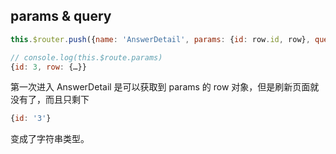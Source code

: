 ## params & query
```js
this.$router.push({name: 'AnswerDetail', params: {id: row.id, row}, query: {question_id: this.info.id}})

// console.log(this.$route.params)
{id: 3, row: {…}}
```
第一次进入 AnswerDetail 是可以获取到 params 的 row 对象，但是刷新页面就没有了，而且只剩下
```js
{id: '3'}
```
变成了字符串类型。